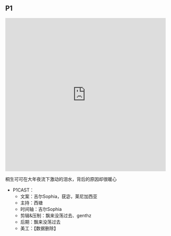 ## P1

<div style="display: flex; justify-content: center;">
<iframe height="480" width="750" src="https://player.bilibili.com/player.html?aid=799815863&bvid=BV1wy4y1b7zs&cid=314451229&page=1&high_quality=1" scrolling="no" border="0" frameborder="no" framespacing="0" allowfullscreen="true"> </iframe>
</div>



桐生可可在大年夜流下激动的泪水，背后的原因却很暖心

- P1CAST：
  - 文案：吉尔Sophia，莸宓，莱尼加西亚
  - 主持：西塘
  - 时间轴：吉尔Sophia
  - 剪辑&压制：飘来没荡过去、genthz
  - 后期：飘来没荡过去
  - 美工：【数据删除】
